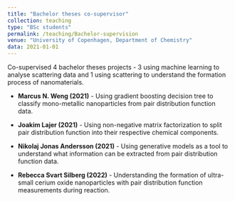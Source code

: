 ```yaml
---
title: "Bachelor theses co-supervisor"
collection: teaching
type: "BSc students"
permalink: /teaching/Bachelor-supervision
venue: "University of Copenhagen, Department of Chemistry"
data: 2021-01-01
---
```


Co-supervised 4 bachelor theses projects - 3 using machine learning to analyse scattering data and 1 using scattering to understand the formation process of nanomaterials.

* **Marcus N. Weng (2021)** -
 Using gradient boosting decision tree to classify mono-metallic nanoparticles from pair distribution function data. 

* **Joakim Lajer (2021)** - 
Using non-negative matrix factorization to split pair distribution function into their respective chemical components. 

* **Nikolaj Jonas Andersson (2021)** - 
Using generative models as a tool to understand what information can be extracted from pair distribution function data. 

* **Rebecca Svart Silberg (2022)** - 
Understanding the formation of ultra-small cerium oxide nanoparticles with pair distribution function measurements during reaction. 
